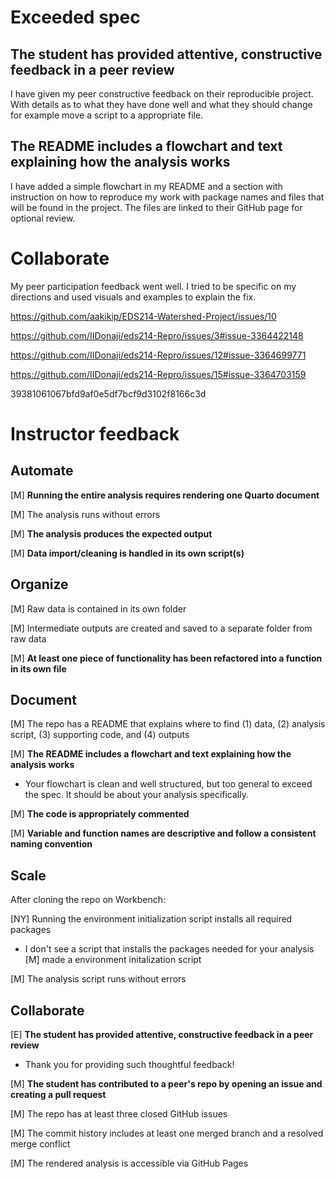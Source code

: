 # Exceeded spec

## The student has provided attentive, constructive feedback in a peer review

I have given my peer constructive feedback on their reproducible project. With details as to what they have done well and what they should change for example move a script to a appropriate file. 

## The README includes a flowchart and text explaining how the analysis works

I have added a simple flowchart in my README and a section with instruction on how to reproduce my work with package names and files that will be found in the project. The files are linked to their GitHub page for optional review.  


# Collaborate

My peer participation feedback went well. I tried to be specific on my directions and used visuals and examples to explain the fix. 

https://github.com/aakikip/EDS214-Watershed-Project/issues/10

https://github.com/IIDonaji/eds214-Repro/issues/3#issue-3364422148

https://github.com/IIDonaji/eds214-Repro/issues/12#issue-3364699771

https://github.com/IIDonaji/eds214-Repro/issues/15#issue-3364703159


39381061067bfd9af0e5df7bcf9d3102f8166c3d

# Instructor feedback

## Automate

[M] **Running the entire analysis requires rendering one Quarto document**

[M] The analysis runs without errors

[M] **The analysis produces the expected output**

[M] **Data import/cleaning is handled in its own script(s)**

## Organize

[M] Raw data is contained in its own folder

[M] Intermediate outputs are created and saved to a separate folder from raw data

[M] **At least one piece of functionality has been refactored into a function in its own file**

## Document

[M] The repo has a README that explains where to find (1) data, (2) analysis script, (3) supporting code, and (4) outputs

[M] **The README includes a flowchart and text explaining how the analysis works**

- Your flowchart is clean and well structured, but too general to exceed the spec. It should be about your analysis specifically.

[M] **The code is appropriately commented**

[M] **Variable and function names are descriptive and follow a consistent naming convention**

## Scale

After cloning the repo on Workbench:

[NY] Running the environment initialization script installs all required packages

- I don't see a script that installs the packages needed for your analysis
[M] made a environment initalization script

[M] The analysis script runs without errors

## Collaborate

[E] **The student has provided attentive, constructive feedback in a peer review**

- Thank you for providing such thoughtful feedback!

[M] **The student has contributed to a peer's repo by opening an issue and creating a pull request**

[M] The repo has at least three closed GitHub issues

[M] The commit history includes at least one merged branch and a resolved merge conflict

[M] The rendered analysis is accessible via GitHub Pages
